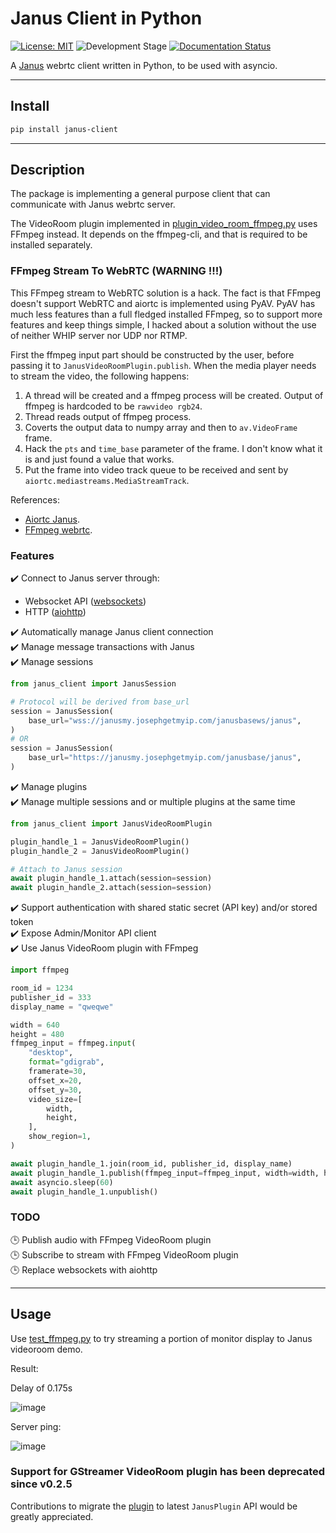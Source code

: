 # Janus Client in Python

[![License: MIT](https://img.shields.io/badge/License-MIT-yellow.svg)](https://opensource.org/licenses/MIT) ![Development Stage](https://img.shields.io/badge/Stage-ALPHA-orange.svg) [![Documentation Status](https://readthedocs.org/projects/janus-client-in-python/badge/?version=latest)](https://janus-client-in-python.readthedocs.io/en/latest/?badge=latest)

A [Janus](https://github.com/meetecho/janus-gateway) webrtc client written in Python, to be used with asyncio.

---

## Install

```bash
pip install janus-client
```

---

## Description

The package is implementing a general purpose client that can communicate with Janus webrtc server.

The VideoRoom plugin implemented in [plugin_video_room_ffmpeg.py](./janus_client/plugin_video_room_ffmpeg.py) uses FFmpeg instead. It depends on the ffmpeg-cli, and that is required to be installed separately.

### FFmpeg Stream To WebRTC (**WARNING !!!**)

This FFmpeg stream to WebRTC solution is a hack. The fact is that FFmpeg doesn't support WebRTC and aiortc is implemented using PyAV. PyAV has much less features than a full fledged installed FFmpeg, so to support more features and keep things simple, I hacked about a solution without the use of neither WHIP server nor UDP nor RTMP.

First the ffmpeg input part should be constructed by the user, before passing it to `JanusVideoRoomPlugin.publish`. When the media player needs to stream the video, the following happens:
1. A thread will be created and a ffmpeg process will be created. Output of ffmpeg is hardcoded to be `rawvideo rgb24`.
2. Thread reads output of ffmpeg process.
3. Coverts the output data to numpy array and then to `av.VideoFrame` frame.
4. Hack the `pts` and `time_base` parameter of the frame. I don't know what it is and just found a value that works.
5. Put the frame into video track queue to be received and sent by `aiortc.mediastreams.MediaStreamTrack`.

References:
- [Aiortc Janus](https://github.com/aiortc/aiortc/tree/main/examples/janus).
- [FFmpeg webrtc](https://github.com/ossrs/ffmpeg-webrtc/pull/1).

### Features

:heavy_check_mark: Connect to Janus server through:
  - Websocket API ([websockets](https://github.com/aaugustin/websockets))
  - HTTP ([aiohttp](https://docs.aiohttp.org/en/stable/index.html))

:heavy_check_mark: Automatically manage Janus client connection  
:heavy_check_mark: Manage message transactions with Janus  
:heavy_check_mark: Manage sessions  
```python
from janus_client import JanusSession

# Protocol will be derived from base_url
session = JanusSession(
    base_url="wss://janusmy.josephgetmyip.com/janusbasews/janus",
)
# OR
session = JanusSession(
    base_url="https://janusmy.josephgetmyip.com/janusbase/janus",
)
```
:heavy_check_mark: Manage plugins  
:heavy_check_mark: Manage multiple sessions and or multiple plugins at the same time  
```python
from janus_client import JanusVideoRoomPlugin

plugin_handle_1 = JanusVideoRoomPlugin()
plugin_handle_2 = JanusVideoRoomPlugin()

# Attach to Janus session
await plugin_handle_1.attach(session=session)
await plugin_handle_2.attach(session=session)
```
:heavy_check_mark: Support authentication with shared static secret (API key) and/or stored token  
:heavy_check_mark: Expose Admin/Monitor API client  
:heavy_check_mark: Use Janus VideoRoom plugin with FFmpeg  
```python
import ffmpeg

room_id = 1234
publisher_id = 333
display_name = "qweqwe"

width = 640
height = 480
ffmpeg_input = ffmpeg.input(
    "desktop",
    format="gdigrab",
    framerate=30,
    offset_x=20,
    offset_y=30,
    video_size=[
        width,
        height,
    ],
    show_region=1,
)

await plugin_handle_1.join(room_id, publisher_id, display_name)
await plugin_handle_1.publish(ffmpeg_input=ffmpeg_input, width=width, height=height)
await asyncio.sleep(60)
await plugin_handle_1.unpublish()
```

### TODO

:clock3: Publish audio with FFmpeg VideoRoom plugin  
:clock3: Subscribe to stream with FFmpeg VideoRoom plugin  
:clock3: Replace websockets with aiohttp  

---

## Usage

Use [test_ffmpeg.py](./test_ffmpeg.py) to try streaming a portion of monitor display to Janus videoroom demo.

Result:

Delay of 0.175s

![image](https://github.com/josephlim94/janus_gst_client_py/assets/5723232/739ba55a-71b9-445a-b823-a09a72ae9fb5)

Server ping:

![image](https://github.com/josephlim94/janus_gst_client_py/assets/5723232/e08c3f2d-d12e-4aa3-8c81-3539be4b0304)

### Support for GStreamer VideoRoom plugin has been deprecated since v0.2.5

Contributions to migrate the [plugin](./janus_client/plugin_video_room.py) to latest `JanusPlugin` API would be greatly appreciated.
